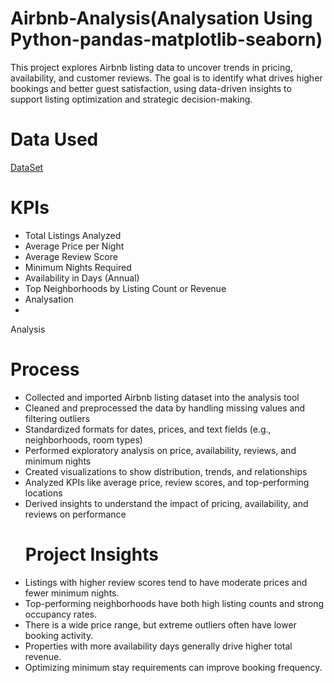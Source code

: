 # Airbnb-Analysis(Analysation Using Python-pandas-matplotlib-seaborn)
This project explores Airbnb listing data to uncover trends in pricing, availability, and customer reviews. The goal is to identify what drives higher bookings and better guest satisfaction, using data-driven insights to support listing optimization and strategic decision-making.
# Data Used
<a href="https://drive.google.com/file/d/17d0yXKVkYBbHgQ2ocFUp6tphhFb8pYpn/view?usp=sharing">DataSet<a/>
# KPIs
- Total Listings Analyzed
- Average Price per Night
- Average Review Score
- Minimum Nights Required
- Availability in Days (Annual)
- Top Neighborhoods by Listing Count or Revenue
- Analysation
- 
 <a ref="https://github.com/Pushkar2520/Airbnb-Analysis/blob/main/airbnb_analysis.html">Analysis<a>
# Process
- Collected and imported Airbnb listing dataset into the analysis tool
- Cleaned and preprocessed the data by handling missing values and filtering outliers
- Standardized formats for dates, prices, and text fields (e.g., neighborhoods, room types)
- Performed exploratory analysis on price, availability, reviews, and minimum nights
- Created visualizations to show distribution, trends, and relationships
- Analyzed KPIs like average price, review scores, and top-performing locations
- Derived insights to understand the impact of pricing, availability, and reviews on performance
  # Project Insights
- Listings with higher review scores tend to have moderate prices and fewer minimum nights.
- Top-performing neighborhoods have both high listing counts and strong occupancy rates.
- There is a wide price range, but extreme outliers often have lower booking activity.
- Properties with more availability days generally drive higher total revenue.
- Optimizing minimum stay requirements can improve booking frequency.
